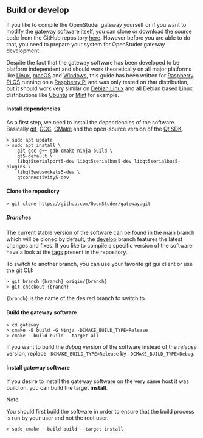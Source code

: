 <!-- ## Introduction

## Installation

## Configuration -->

## Build or develop

If you like to compile the OpenStuder gateway yourself or if you want to modify the gateway software itself, you can clone or download the source code from the GitHub repository [here](https://github.com/OpenStuder/gateway). However before you are able to do that, you need to prepare your system for OpenStuder gateway development.

Despite the fact that the gateway software has been developed to be platform independent and should work theoretically on all major platforms like [Linux](https://de.wikipedia.org/wiki/Linux), [macOS](https://www.apple.com/chde/macos/) and [Windows](https://www.microsoft.com/windows), this guide has been written for [Raspberry Pi OS](https://www.raspberrypi.org/software/) running on a [Raspberry Pi](https://www.raspberrypi.org) and was only tested on that distribution, but it should work very similar on [Debian Linux](https://www.debian.org/index.de.html) and all Debian based Linux distributions like [Ubuntu](https://ubuntu.com) or [Mint](https://linuxmint.com) for example. 

#### Install dependencies

As a first step, we need to install the dependencies of the software. Basically [git](https://git-scm.com), [GCC](https://gcc.gnu.org), [CMake](https://cmake.org) and the open-source version of the [Qt SDK](https://www.qt.io).

```
> sudo apt update
> sudo apt install \
	git gcc g++ gdb cmake ninja-build \
    qt5-default \
    libqt5serialport5-dev libqt5serialbus5-dev libqt5serialbus5-plugins \
	libqt5websockets5-dev \
	qtconnectivity5-dev
```

#### Clone the repository

```
> git clone https://github.com/OpenStuder/gateway.git
```

##### Branches

The current stable version of the software can be found in the [main](https://github.com/OpenStuder/gateway/tree/main) branch which will be cloned by default, the [develop](https://github.com/OpenStuder/gateway/tree/develop) branch features the latest changes and fixes. If you like to compile a specific version of the software have a look at the [tags](https://github.com/OpenStuder/gateway/tags) present in the repository.

To switch to another branch, you can use your favorite git gui client or use the git CLI:

```
> git branch {branch} origin/{branch}
> git checkout {branch}
```

`{branch}` is the name of the desired branch to switch to.

#### Build the gateway software

```
> cd gateway
> cmake -B build -G Ninja -DCMAKE_BUILD_TYPE=Release
> cmake --build build --target all
```

If you want to build the *debug* version of the software instead of the *release* version, replace  `-DCMAKE_BUILD_TYPE=Release` by `-DCMAKE_BUILD_TYPE=Debug`.

#### Install gateway software

If you desire to install the gateway software on the very same host it was build on, you can build the target **install**.

> [!NOTE]
> You should first build the software in order to ensure that the build process is run by your user and not the root user.

```
> sudo cmake --build build --target install
```

<!-- #### Create package

You can create a *Debian* package that can be installed on other systems without the need to install all the development dependencies.

```
> cmake --build build --target package
```
-->